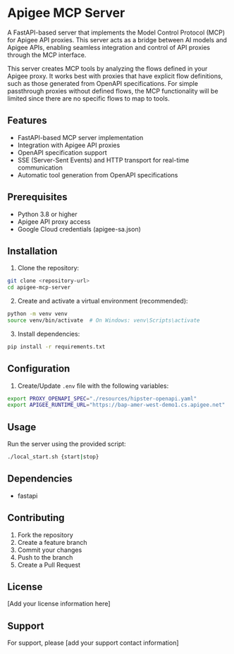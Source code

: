 # Apigee MCP Server

A FastAPI-based server that implements the Model Control Protocol (MCP) for Apigee API proxies. This server acts as a bridge between AI models and Apigee APIs, enabling seamless integration and control of API proxies through the MCP interface.

This server creates MCP tools by analyzing the flows defined in your Apigee proxy. It works best with proxies that have explicit flow definitions, such as those generated from OpenAPI specifications. For simple passthrough proxies without defined flows, the MCP functionality will be limited since there are no specific flows to map to tools.

## Features

- FastAPI-based MCP server implementation
- Integration with Apigee API proxies
- OpenAPI specification support
- SSE (Server-Sent Events) and HTTP transport for real-time communication
- Automatic tool generation from OpenAPI specifications

## Prerequisites

- Python 3.8 or higher
- Apigee API proxy access
- Google Cloud credentials (apigee-sa.json)

## Installation

1. Clone the repository:
```bash
git clone <repository-url>
cd apigee-mcp-server
```

2. Create and activate a virtual environment (recommended):
```bash
python -m venv venv
source venv/bin/activate  # On Windows: venv\Scripts\activate
```

3. Install dependencies:
```bash
pip install -r requirements.txt
```
## Configuration

1. Create/Update `.env` file with the following variables:

```bash
export PROXY_OPENAPI_SPEC="./resources/hipster-openapi.yaml"
export APIGEE_RUNTIME_URL="https://bap-amer-west-demo1.cs.apigee.net"
```

## Usage

Run the server using the provided script:
```bash
./local_start.sh {start|stop}
```


## Dependencies

- fastapi

## Contributing

1. Fork the repository
2. Create a feature branch
3. Commit your changes
4. Push to the branch
5. Create a Pull Request

## License

[Add your license information here]

## Support

For support, please [add your support contact information]
